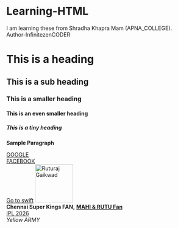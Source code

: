 # Learning-HTML
I am learning these from Shradha Khapra Mam (APNA_COLLEGE).
<br>
Author-InfinitezenCODER
<BR>
<!DOCTYPE html>

<html lang="en">
<head>
    <meta charset="UTF-8">
    <meta name="viewport" content="width=device-width, initial-scale=1.0">
    <title>Docos..</title>
</head>

<body>
<!--This is Paragraph-->
    <h1>This is a heading</h1>
    <h2><b>This is a sub heading</b></h2>
    <h3> This is a smaller heading</h3>
    <h4> This is an even smaller heading</h4>
    <h5> This is a tiny heading</h5>
    
    
<p>   <b>  Sample Paragraph</b> </p>
<a href="https://www.google.com/">GOOGLE</a>
<br>
<a href="https://www.facebook.com">FACEBOOK</a>
<br>
<a href="/Swift.html">Go to swift</a>
<img src="https://goyahills.com/wp-content/uploads/2025/03/Ruturaj-Gaikwad-min.jpg" alt="Ruturaj Gaikwad" height="100"/>
    <br>
    <b>Chennai Super Kings FAN,</b>
    <B><u> MAHI & RUTU Fan </u> </B>
    <br>
    <u>IPL 2026</u>
    <br>
    <i>Yellow ARMY</i>
</body>
</html>
